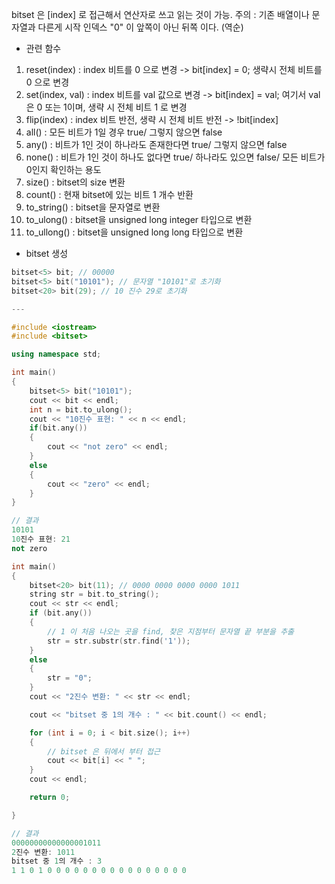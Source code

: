 bitset 은 [index] 로 접근해서 연산자로 쓰고 읽는 것이 가능.
주의 : 기존 배열이나 문자열과 다른게 시작 인덱스 "0" 이 앞쪽이 아닌 뒤쪽 이다. (역순)

- 관련 함수

1. reset(index) : index 비트를 0 으로 변경 -> bit[index] = 0; 생략시 전체 비트를 0 으로 변경
2. set(index, val) : index 비트를 val 값으로 변경 -> bit[index] = val; 여기서 val 은 0 또는 1이며, 생략 시 전체 비트 1 로 변경
3. flip(index) : index 비트 반전, 생략 시 전체 비트 반전 -> !bit[index]
4. all() : 모든 비트가 1일 경우 true/ 그렇지 않으면 false
5. any() : 비트가 1인 것이 하나라도 존재한다면 true/ 그렇지 않으면 false
6. none() : 비트가 1인 것이 하나도 없다면 true/ 하나라도 있으면 false/ 모든 비트가 0인지 확인하는 용도
7. size() : bitset의 size 변환
8. count() : 현재 bitset에 있는 비트 1 개수 반환
9. to_string() : bitset을 문자열로 변환
10. to_ulong() : bitset을 unsigned long integer 타입으로 변환
11. to_ullong() : bitset을 unsigned long long 타입으로 변환

- bitset 생성
```c++
bitset<5> bit; // 00000
bitset<5> bit("10101"); // 문자열 "10101"로 초기화
bitset<20> bit(29); // 10 진수 29로 초기화

---

#include <iostream>
#include <bitset>

using namespace std;

int main()
{
	bitset<5> bit("10101");
	cout << bit << endl;
	int n = bit.to_ulong();
	cout << "10진수 표현: " << n << endl;
	if(bit.any())
	{
		cout << "not zero" << endl;
	}
	else
	{
		cout << "zero" << endl;
	}
}

// 결과
10101
10진수 표현: 21
not zero
```


```c++
int main()
{
	bitset<20> bit(11); // 0000 0000 0000 0000 1011
	string str = bit.to_string();
	cout << str << endl;
	if (bit.any())
	{
		// 1 이 처음 나오는 곳을 find, 찾은 지점부터 문자열 끝 부분을 추출
		str = str.substr(str.find('1'));
	}
	else
	{
		str = "0";
	}
	cout << "2진수 변환: " << str << endl;

	cout << "bitset 중 1의 개수 : " << bit.count() << endl;

	for (int i = 0; i < bit.size(); i++)
	{
		// bitset 은 뒤에서 부터 접근
		cout << bit[i] << " ";
	}
	cout << endl;

	return 0;

}

// 결과
00000000000000001011
2진수 변환: 1011
bitset 중 1의 개수 : 3
1 1 0 1 0 0 0 0 0 0 0 0 0 0 0 0 0 0 0 0
```
